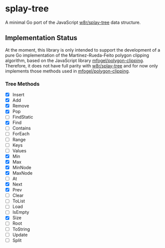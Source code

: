 # splay-tree

A minimal Go port of the JavaScript [w8r/splay-tree](https://github.com/w8r/splay-tree) data structure.

## Implementation Status

At the moment, this library is only intended to support the development of a pure Go implementation of the Martinez-Rueda-Feito polygon clipping algorithm, based on the JavaScript library [mfogel/polygon-clipping](https://github.com/mfogel/polygon-clipping). Therefore, it does not have full parity with [w8r/splay-tree](https://github.com/w8r/splay-tree) and for now only implements those methods used in [mfogel/polygon-clipping](https://github.com/mfogel/polygon-clipping).

### Tree Methods

* [X] Insert
* [X] Add
* [X] Remove
* [X] Pop
* [ ] FindStatic
* [X] Find
* [ ] Contains
* [ ] ForEach
* [ ] Range
* [ ] Keys
* [ ] Values
* [X] Min
* [X] Max
* [X] MinNode
* [X] MaxNode
* [ ] At
* [X] Next
* [X] Prev
* [ ] Clear
* [ ] ToList
* [ ] Load
* [ ] IsEmpty
* [X] Size
* [ ] Root
* [ ] ToString
* [ ] Update
* [ ] Split